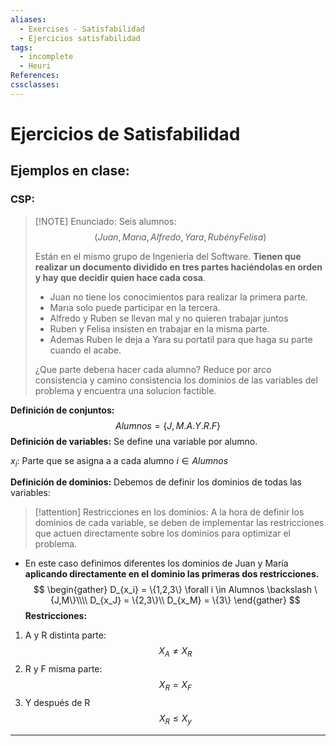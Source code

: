 ```yaml
---
aliases:
  - Exercises - Satisfabilidad
  - Ejercicios satisfabilidad
tags:
  - incomplete
  - Heuri
References: 
cssclasses:
---
```

# Ejercicios de Satisfabilidad
## Ejemplos en clase:
### CSP:

> [!NOTE] Enunciado:
> Seis alumnos:
> $$ (Juan, Marıa, Alfredo, Yara, Rubén y Felisa)$$ 
> 
> Están en el mismo grupo de Ingeniería del Software. **Tienen que realizar un documento dividido en tres partes haciéndolas en orden y hay que decidir quien hace cada cosa**. 
> 
> + Juan no tiene los conocimientos para realizar la primera parte.
> + Marıa solo puede participar en la tercera. 
> + Alfredo y Ruben se llevan mal y no quieren trabajar juntos
> + Ruben y Felisa insisten en trabajar en la misma parte. 
> + Ademas Ruben le deja a Yara su portatil para que haga su parte cuando el acabe. 
> 
> ¿Que parte deberıa hacer cada alumno? Reduce por arco consistencia y camino consistencia los dominios de las variables del problema y encuentra una solucion factible.
>

**Definición de conjuntos:**
$$ Alumnos = \{J,M.A.Y.R.F\}$$
**Definición de variables:** Se define una variable por alumno.

$x_i:$ Parte que se asigna a a cada alumno $i \in Alumnos$ 

**Definición de dominios:** Debemos de definir los dominios de todas las variables:

> [!attention] Restricciones en los dominios:
> A la hora de definir los dominios de cada variable, se deben de implementar las restricciones que actuen directamente sobre los dominios para optimizar el problema. 

+ En este caso definimos diferentes los dominios de Juan y María **aplicando directamente en el dominio las primeras dos restricciones.**
$$
\begin{gather}
D_{x_i} = \{1,2,3\} \forall i \in Alumnos \backslash \{J,M\}\\\\
D_{x_J} = \{2,3\}\\
D_{x_M} = \{3\}
\end{gather}
$$
**Restricciones:**
1. A y R distinta parte: 
   $$ X_A \neq X_R$$
2. R y F misma parte:
   $$
   X_R = X_F
   $$
3. Y después de R
   $$
   X_R \leq X_y
   $$
   
***